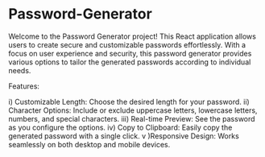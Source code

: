 # Password-Generator

 Welcome to the Password Generator project! This React application allows users to create secure and customizable passwords effortlessly. With a focus on user experience and security, this password generator provides various options to tailor the generated passwords according to individual needs.

Features:

i) Customizable Length: Choose the desired length for your password.
ii) Character Options: Include or exclude uppercase letters, lowercase letters, numbers, and special characters.
iii) Real-time Preview: See the password as you configure the options.
iv) Copy to Clipboard: Easily copy the generated password with a single click.
v )Responsive Design: Works seamlessly on both desktop and mobile devices.
